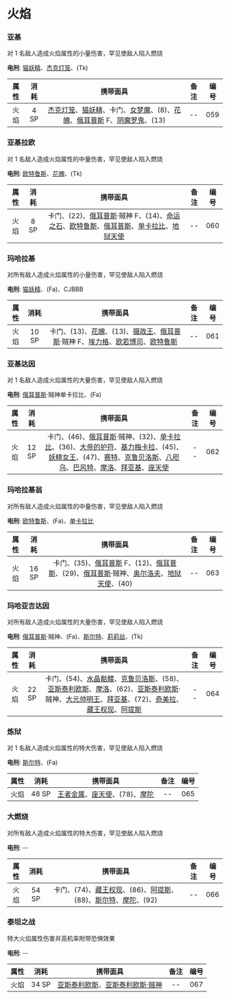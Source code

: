 # 火焰

### 亚基

对 1 名敌人造成火焰属性的小量伤害，罕见使敌人陷入燃烧

**电刑**: [猫妖精](/personas/魔术师#猫妖精)、[杰克灯笼](/personas/魔术师#杰克灯笼)、(Tk)

| 属性 | 消耗 |                                                                                                             携带面具                                                                                                              | 备注 | 编号 |
| :--: | :--: | :-------------------------------------------------------------------------------------------------------------------------------------------------------------------------------------------------------------------------------: | :--: | :--: |
| 火焰 | 4 SP | [杰克灯笼](/personas/魔术师#杰克灯笼)、[猫妖精](/personas/魔术师#猫妖精)、卡门、[女梦魔](/personas/月#女梦魔)、(8)、[花魄](/personas/倒悬者#花魄)、[俄耳普斯](/personas/愚者#俄耳普斯) F、[阴魔罗鬼](/personas/月#阴魔罗鬼)、(13) |  --  | 059  |

### 亚基拉欧

对 1 名敌人造成火焰属性的中量伤害，罕见使敌人陷入燃烧

**电刑**: [欧特鲁斯](/personas/倒悬者#欧特鲁斯)、[花魄](/personas/倒悬者#花魄)、(Tk)

| 属性 | 消耗 |                                                                                                                         携带面具                                                                                                                          | 备注 | 编号 |
| :--: | :--: | :-------------------------------------------------------------------------------------------------------------------------------------------------------------------------------------------------------------------------------------------------------: | :--: | :--: |
| 火焰 | 8 SP | 卡门、(22)、[俄耳普斯](/personas/愚者#俄耳普斯)·贼神 F、(14)、[命运之石](/personas/命运#命运之石)、[欧特鲁斯](/personas/倒悬者#欧特鲁斯)、[俄耳普斯](/personas/愚者#俄耳普斯)、[单卡拉比](/personas/顾问官#单卡拉比)、[地狱天使](/personas/死神#地狱天使) |  --  | 060  |

### 玛哈拉基

对所有敌人造成火焰属性的小量伤害，罕见使敌人陷入燃烧

**电刑**: [猫妖精](/personas/魔术师#猫妖精)、(Fa)、CJBBB

| 属性 | 消耗  |                                                                                                                 携带面具                                                                                                                  | 备注 | 编号 |
| :--: | :---: | :---------------------------------------------------------------------------------------------------------------------------------------------------------------------------------------------------------------------------------------: | :--: | :--: |
| 火焰 | 10 SP | 卡门、(13)、[花魄](/personas/倒悬者#花魄)、(13)、[摄政王](/personas/皇帝#摄政王)、[俄耳普斯](/personas/愚者#俄耳普斯)·贼神 F、[埃力格](/personas/皇帝#埃力格)、[欧若博司](/personas/教皇#欧若博司)、[欧特鲁斯](/personas/倒悬者#欧特鲁斯) |  --  | 061  |

### 亚基达因

对 1 名敌人造成火焰属性的大量伤害，罕见使敌人陷入燃烧

**电刑**: [俄耳普斯](/personas/愚者#俄耳普斯)·贼神单卡拉比、(Fa)

| 属性 | 消耗  |                                                                                                                                                                                                                                      携带面具                                                                                                                                                                                                                                       | 备注 | 编号 |
| :--: | :---: | :---------------------------------------------------------------------------------------------------------------------------------------------------------------------------------------------------------------------------------------------------------------------------------------------------------------------------------------------------------------------------------------------------------------------------------------------------------------------------------: | :--: | :--: |
| 火焰 | 12 SP | 卡门、(46)、[俄耳普斯](/personas/愚者#俄耳普斯)·贼神、(32)、[单卡拉比](/personas/顾问官#单卡拉比)、(36)、[大帝的护符](/personas/倒悬者#大帝的护符)、[基力梅卡拉](/personas/月#基力梅卡拉)、(45)、[妖精女王](/personas/魔术师#妖精女王)、(47)、[赛特](/personas/塔#赛特)、[克鲁贝洛斯](/personas/战车#克鲁贝洛斯)、[八咫乌](/personas/顾问官#八咫乌)、[巴风特](/personas/恶魔#巴风特)、[摩洛](/personas/倒悬者#摩洛)、[拜亚基](/personas/月#拜亚基)、[座天使](/personas/正义#座天使) |  --  | 062  |

### 玛哈拉基翁

对所有敌人造成火焰属性的中量伤害，罕见使敌人陷入燃烧

**电刑**: [欧特鲁斯](/personas/倒悬者#欧特鲁斯)、(Fa)、[单卡拉比](/personas/顾问官#单卡拉比)

| 属性 | 消耗  |                                                                                                           携带面具                                                                                                           | 备注 | 编号 |
| :--: | :---: | :--------------------------------------------------------------------------------------------------------------------------------------------------------------------------------------------------------------------------: | :--: | :--: |
| 火焰 | 16 SP | 卡门、(35)、[俄耳普斯](/personas/愚者#俄耳普斯) F、(12)、[俄耳普斯](/personas/愚者#俄耳普斯)、(29)、[俄耳普斯](/personas/愚者#俄耳普斯)·贼神、[奥尔洛夫](/personas/力量#奥尔洛夫)、[地狱天使](/personas/死神#地狱天使)、(40) |  --  | 063  |

### 玛哈亚吉达因

对所有敌人造成火焰属性的大量伤害，罕见使敌人陷入燃烧

**电刑**: [俄耳普斯](/personas/愚者#俄耳普斯)·贼神、(Fa)、[斯尔特](/personas/魔术师#斯尔特)、[莉莉丝](/personas/月#莉莉丝)、(Tk)

| 属性 | 消耗  |                                                                                                                                                                                                         携带面具                                                                                                                                                                                                          | 备注 | 编号 |
| :--: | :---: | :-----------------------------------------------------------------------------------------------------------------------------------------------------------------------------------------------------------------------------------------------------------------------------------------------------------------------------------------------------------------------------------------------------------------------: | :--: | :--: |
| 火焰 | 22 SP | 卡门、(54)、[水晶骷髅](/personas/愚者#水晶骷髅)、[克鲁贝洛斯](/personas/战车#克鲁贝洛斯)、(58)、[亚斯泰利欧斯](/personas/命运#亚斯泰利欧斯)、[摩洛](/personas/倒悬者#摩洛)、(62)、[亚斯泰利欧斯](/personas/命运#亚斯泰利欧斯)·贼神、[大元帅明王](/personas/信念#大元帅明王)、[拜亚基](/personas/月#拜亚基)、(72)、[奇美拉](/personas/力量#奇美拉)、[藏王权现](/personas/力量#藏王权现)、[阿提斯](/personas/倒悬者#阿提斯) |  --  | 064  |

### 炼狱

对 1 名敌人造成火焰属性的特大伤害，罕见使敌人陷入燃烧

**电刑**: [斯尔特](/personas/魔术师#斯尔特)、(Fa)

| 属性 | 消耗  |                                               携带面具                                                | 备注 | 编号 |
| :--: | :---: | :---------------------------------------------------------------------------------------------------: | :--: | :--: |
| 火焰 | 48 SP | [王者金属](/personas/信念#王者金属)、[座天使](/personas/正义#座天使)、(78)、[摩陀](/personas/塔#摩陀) |  --  | 065  |

### 大燃烧

对所有敌人造成火焰属性的特大伤害，罕见使敌人陷入燃烧

**电刑**: --

| 属性 | 消耗  |                                                                              携带面具                                                                              | 备注 | 编号 |
| :--: | :---: | :----------------------------------------------------------------------------------------------------------------------------------------------------------------: | :--: | :--: |
| 火焰 | 54 SP | 卡门、(74)、[藏王权现](/personas/力量#藏王权现)、(86)、[阿提斯](/personas/倒悬者#阿提斯)、(88)、[斯尔特](/personas/魔术师#斯尔特)、[摩陀](/personas/塔#摩陀)、(92) |  --  | 066  |

### 泰坦之战

特大火焰属性伤害并高机率附带恐惧效果

**电刑**: --

| 属性 | 消耗  |                                              携带面具                                              | 备注 | 编号 |
| :--: | :---: | :------------------------------------------------------------------------------------------------: | :--: | :--: |
| 火焰 | 34 SP | [亚斯泰利欧斯](/personas/命运#亚斯泰利欧斯)、[亚斯泰利欧斯·贼神](/personas/命运#亚斯泰利欧斯·贼神) |  --  | 067  |
